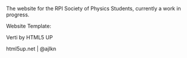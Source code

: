 The website for the RPI Society of Physics Students, currently a work in progress.

Website Template:

Verti by HTML5 UP

html5up.net | @ajlkn